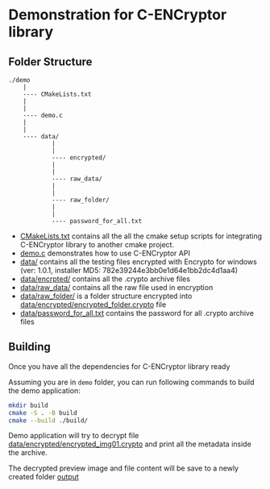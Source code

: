 
# Demonstration for C-ENCryptor library

## Folder Structure

```
./demo
    |
    ---- CMakeLists.txt
    |
    |
    ---- demo.c
    |
    |
    ---- data/
            |
            |
            ---- encrypted/
            |
            |
            ---- raw_data/
            |
            |
            ---- raw_folder/
            |
            |
            ---- password_for_all.txt
```

* [CMakeLists.txt](CMakeLists.txt) contains all the all the cmake setup scripts for integrating C-ENCryptor library to another cmake project.
* [demo.c](demo.c) demonstrates how to use C-ENCryptor API
* [data/](data/) contains all the testing files encrypted with Encrypto for windows (ver: 1.0.1, installer MD5: 782e39244e3bb0e1d64e1bb2dc4d1aa4)
* [data/encrpted/](data/encrpted/) contains all the .crypto archive files
* [data/raw_data/](data/raw_data/) contains all the raw file used in encryption
* [data/raw_folder/](data/raw_folder/) is a folder structure encrypted into [data/encrypted/encrypted_folder.crypto](data/encrypted/encrypted_folder.crypto) file
* [data/password_for_all.txt](data/password_for_all.txt) contains the password for all .crypto archive files


## Building

Once you have all the dependencies for C-ENCryptor library ready

Assuming you are in `demo` folder, you can run following commands to build the demo application:

```sh
mkdir build
cmake -S . -B build
cmake --build ./build/
```

Demo application will try to decrypt file [data/encrypted/encrypted_img01.crypto](data/encrypted/encrypted_img01.crypto) and print all the metadata inside the archive.

The decrypted preview image and file content will be save to a newly created folder [output](output)
